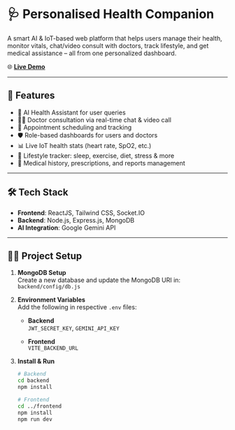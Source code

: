 # 🩺 Personalised Health Companion

A smart AI & IoT-based web platform that helps users manage their health, monitor vitals, chat/video consult with doctors, track lifestyle, and get medical assistance – all from one personalized dashboard.

🌐 **[Live Demo](https://personalized-health-companion.vercel.app/)**

---

## 🚀 Features

- 🧠 AI Health Assistant for user queries
- 🧑‍⚕️ Doctor consultation via real-time chat & video call
- 📅 Appointment scheduling and tracking
- 🛡️ Role-based dashboards for users and doctors
- 📊 Live IoT health stats (heart rate, SpO2, etc.)
- 🥗 Lifestyle tracker: sleep, exercise, diet, stress & more
- 🧾 Medical history, prescriptions, and reports management

---

## 🛠️ Tech Stack

- **Frontend**: ReactJS, Tailwind CSS, Socket.IO
- **Backend**: Node.js, Express.js, MongoDB
- **AI Integration**: Google Gemini API

---

## 🧑‍💻 Project Setup

1. **MongoDB Setup**  
   Create a new database and update the MongoDB URI in:  
   `backend/config/db.js`

2. **Environment Variables**  
   Add the following in respective `.env` files:

   - **Backend**  
     `JWT_SECRET_KEY`, `GEMINI_API_KEY`

   - **Frontend**  
     `VITE_BACKEND_URL`

3. **Install & Run**

   ```bash
   # Backend
   cd backend
   npm install

   # Frontend
   cd ../frontend
   npm install
   npm run dev
